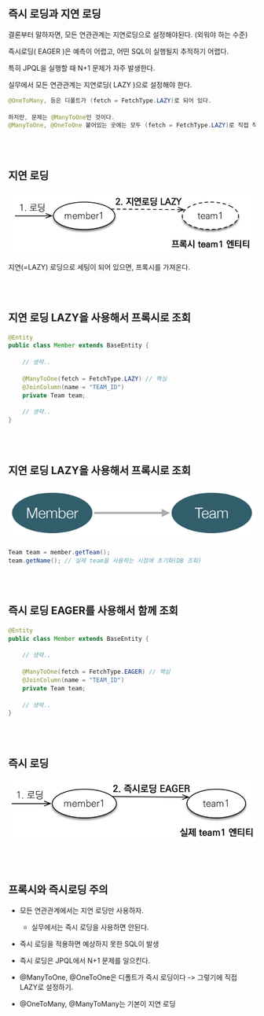 ## 즉시 로딩과 지연 로딩

결론부터 말하자면, 모든 연관관계는 지연로딩으로 설정해야된다. (외워야 하는 수준)

즉시로딩( EAGER )은 예측이 어렵고, 어떤 SQL이 실행될지 추적하기 어렵다. 

특히 JPQL을 실행할 때 N+1 문제가 자주 발생한다.

실무에서 모든 연관관계는 지연로딩( LAZY )으로 설정해야 한다.

```java
@OneToMany, 등은 디폴트가 (fetch = FetchType.LAZY)로 되어 있다.

하지만, 문제는 @ManyToOne인 것이다.
@ManyToOne, @OneToOne 붙어있는 곳에는 모두 (fetch = FetchType.LAZY)로 직접 작성해줘야 하는 것이다.
```


<br/><br/>

## 지연 로딩

![이미지](/programming/img/입문371.PNG)

지연(=LAZY) 로딩으로 세팅이 되어 있으면, 프록시를 가져온다.

<br/><br/>

## 지연 로딩 LAZY을 사용해서 프록시로 조회

```java
@Entity
public class Member extends BaseEntity {

    // 생략..
    
    @ManyToOne(fetch = FetchType.LAZY) // 핵심
    @JoinColumn(name = "TEAM_ID")
    private Team team;
    
    // 생략..
}
```

<br/><br/>

## 지연 로딩 LAZY을 사용해서 프록시로 조회

![이미지](/programming/img/입문372.PNG)

```java
Team team = member.getTeam();
team.getName(); // 실제 team을 사용하는 시점에 초기화(DB 조회)
```

<br/><br/>

## 즉시 로딩 EAGER를 사용해서 함께 조회

```java
@Entity
public class Member extends BaseEntity {

    // 생략..
    
    @ManyToOne(fetch = FetchType.EAGER) // 핵심
    @JoinColumn(name = "TEAM_ID")
    private Team team;
    
    // 생략..
}
```

<br/><br/>

## 즉시 로딩

![이미지](/programming/img/입문373.PNG)

<br/><br/>

## 프록시와 즉시로딩 주의

- 모든 연관관계에서는 지연 로딩만 사용하자.

    - 실무에서는 즉시 로딩을 사용하면 안된다.
    
- 즉시 로딩을 적용하면 예상하지 못한 SQL이 발생
- 즉시 로딩은 JPQL에서 N+1 문제를 일으킨다.
- @ManyToOne, @OneToOne은 디폴트가 즉시 로딩이다 -> 그렇기에 직접 LAZY로 설정하기.
- @OneToMany, @ManyToMany는 기본이 지연 로딩
